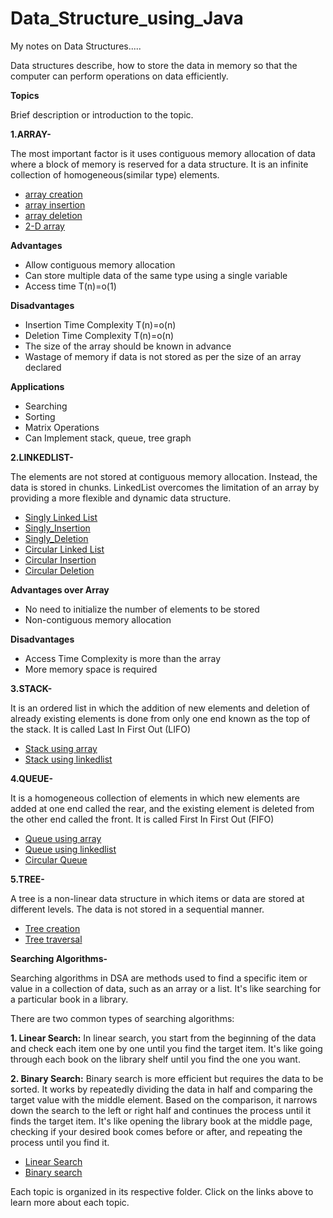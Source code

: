 # Data_Structure_using_Java
My notes on Data Structures.....

Data structures describe, how to store the data in memory so that the computer can perform operations on data efficiently.

**Topics**

Brief description or introduction to the topic.

**1.ARRAY-**

The most important factor is it uses contiguous memory allocation of data where a block of memory is reserved for a data structure.
It is an infinite collection of homogeneous(similar type) elements.

- [array creation](src/arrays/array_creation.java)
- [array insertion](src/arrays/array_insertion.java)
- [array deletion](src/arrays/array_deletion.java)
- [2-D array](src/arrays/two_D_array.java)

**Advantages**
- Allow contiguous memory allocation
- Can store multiple data of the same type using a single variable
- Access time T(n)=o(1)

**Disadvantages**
- Insertion Time Complexity T(n)=o(n)
- Deletion Time Complexity T(n)=o(n)
- The size of the array should be known in advance
- Wastage of memory if data is not stored as per the size of an array declared

**Applications**
- Searching
- Sorting
- Matrix Operations
- Can Implement stack, queue, tree graph

**2.LINKEDLIST-**

The elements are not stored at contiguous memory allocation. Instead, the data is stored in chunks. LinkedList overcomes the limitation of an array by providing a more flexible and dynamic data structure.

- [Singly Linked List](src/linkedlist/Single_LL.java)
- [Singly_Insertion](src/linkedlist/SinglyLL_insertion.java)
- [Singly_Deletion](src/linkedlist/SinglyLL_deletion.java)
- [Circular Linked List](src/linkedlist/Circular_LL.java)
- [Circular Insertion](src/linkedlist/CircularLL_insertion.java)
- [Circular Deletion](src/linkedlist/CircularLL_deletion.java)

**Advantages over Array**
- No need to initialize the number of elements to be stored
- Non-contiguous memory allocation

**Disadvantages**
- Access Time Complexity is more than the array
- More memory space is required

**3.STACK-**

It is an ordered list in which the addition of new elements and deletion of already existing elements is done from only one end known as the top of the stack. 
It is called Last In First Out (LIFO)

- [Stack using array](src/stack/stack_Array.java)
- [Stack using linkedlist](src/stack/stack_LinkedList.java)

  
**4.QUEUE-**

It is a homogeneous collection of elements in which new elements are added at one end called the rear, and the existing element is deleted from the other end called the front. 
It is called First In First Out (FIFO)

- [Queue using array](src/queue/queue_array.java)
- [Queue using linkedlist](src/queue/queue_LinkedList.java)
- [Circular Queue](src/queue/Circular_queue_array.java)

**5.TREE-**

A tree is a non-linear data structure in which items or data are stored at different levels.
The data is not stored in a sequential manner.

- [Tree creation](src/tree/tree_creation.java)
- [Tree traversal](src/tree/tree_traversal.java)


**Searching Algorithms-**

Searching algorithms in DSA are methods used to find a specific item or value in a collection of data, such as an array or a list. It's like searching for a particular book in a library.

There are two common types of searching algorithms:

**1. Linear Search:** In linear search, you start from the beginning of the data and check each item one by one until you find the target item. It's like going through each book on the library shelf until you find the one you want.

**2. Binary Search:** Binary search is more efficient but requires the data to be sorted. It works by repeatedly dividing the data in half and comparing the target value with the middle element. Based on the comparison, it narrows down the search to the left or right half and continues the process until it finds the target item. It's like opening the library book at the middle page, checking if your desired book comes before or after, and repeating the process until you find it.

- [Linear Search](src/searching/linear_search.java)
- [Binary search](src/searching/binary_search.java)

  

Each topic is organized in its respective folder. Click on the links above to learn more about each topic.
